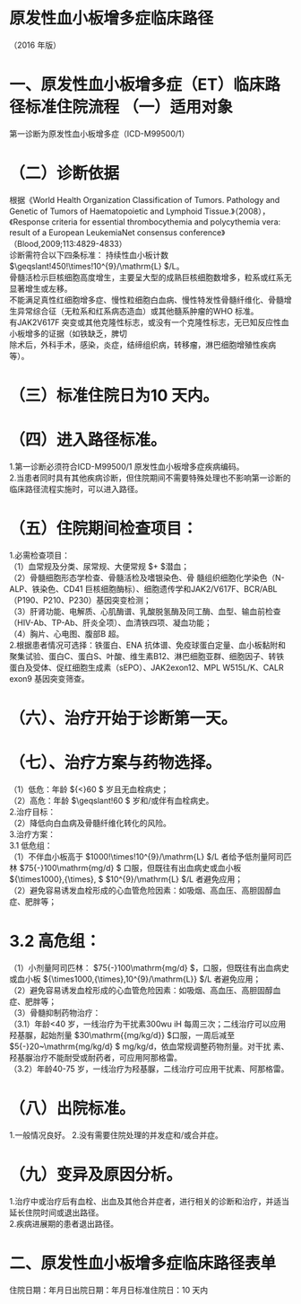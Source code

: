 # 原发性血小板增多症临床路径  
（2016 年版）  
# 一、原发性血小板增多症（ET）临床路径标准住院流程 （一）适用对象  
第一诊断为原发性血小板增多症（ICD-M99500/1）  
# （二）诊断依据  
根据《World Health Organization Classification of  Tumors.  Pathology  and  Genetic  of  Tumors  of  Haematopoietic and Lymphoid Tissue.》（2008），《Response criteria  for  essential  thrombocythemia  and  polycythemia vera: result of a European LeukemiaNet  consensus conference》（Blood,2009;113:4829-4833）  
诊断需符合以下四条标准： 持续性血小板计数 $\geqslant\!450\!\times\!10^{9}/\mathrm{L} $/L。  
骨髓活检示巨核细胞高度增生，主要呈大型的成熟巨核细胞数增多，粒系或红系无显著增生或左移。  
不能满足真性红细胞增多症、慢性粒细胞白血病、慢性特发性骨髓纤维化、骨髓增生异常综合征（无粒系和红系病态造血）或其他髓系肿瘤的WHO 标准。  
有JAK2V617F 突变或其他克隆性标志，或没有一个克隆性标志，无已知反应性血小板增多的证据（如铁缺乏，脾切  
除术后，外科手术，感染，炎症，结缔组织病，转移瘤，淋巴细胞增殖性疾病等）。  
# （三）标准住院日为10 天内。  
# （四）进入路径标准。  
1.第一诊断必须符合ICD-M99500/1 原发性血小板增多症疾病编码。  
2.当患者同时具有其他疾病诊断，但住院期间不需要特殊处理也不影响第一诊断的临床路径流程实施时，可以进入路径。  
# （五）住院期间检查项目：  
1.必需检查项目：  
（1）血常规及分类、尿常规、大便常规 $+ $潜血；  
（2）骨髓细胞形态学检查、骨髓活检及嗜银染色、骨 髓组织细胞化学染色（N-ALP、铁染色、CD41 巨核细胞酶标）、细胞遗传学和JAK2/V617F、BCR/ABL（P190、P210、P230）基因突变检测；  
（3）肝肾功能、电解质、心肌酶谱、乳酸脱氢酶及同工酶、血型、输血前检查（HIV-Ab、TP-Ab、肝炎全项）、血清铁四项、凝血功能；  
（4）胸片、心电图、腹部B 超。  
2.根据患者情况可选择：铁蛋白、ENA 抗体谱、免疫球蛋白定量、血小板黏附和聚集试验、蛋白C、蛋白S、叶酸、维生素B12、淋巴细胞亚群、细胞因子、转铁蛋白及受体、促红细胞生成素（sEPO）、JAK2exon12、MPL W515L/K、CALR exon9 基因突变筛查。  
# （六）、治疗开始于诊断第一天。  
# （七）、治疗方案与药物选择。  
（1）低危：年龄 ${<}60 $ 岁且无血栓病史；  
（2）高危：年龄 $\geqslant\!60 $ 岁和/或伴有血栓病史。  
2.治疗目标：  
（2）降低向白血病及骨髓纤维化转化的风险。  
3.治疗方案：  
3.1 低危组：  
（1）不伴血小板高于 $1000\!\times\!10^{9}/\mathrm{L} $/L 者给予低剂量阿司匹林 $75{-}100\mathrm{mg/d} $ 口服，但既往有出血病史或血小板 ${\times1000}\,{\times}\, $ $10^{9}/\mathrm{L} $/L 者避免应用；  
（2）避免容易诱发血栓形成的心血管危险因素：如吸烟、高血压、高胆固醇血症、肥胖等；  
# 3.2 高危组：  
（1）小剂量阿司匹林： $75{-}100\mathrm{mg/d} $，口服，但既往有出血病史或血小板 ${\times1000\,{\times}\,10^{9}/\mathrm{L}} $/L 者避免应用；  
（2）避免容易诱发血栓形成的心血管危险因素：如吸烟、高血压、高胆固醇血症、肥胖等；  
（3）骨髓抑制药物治疗：  
（3.1）年龄<40 岁，一线治疗为干扰素300wu iH 每周三次；二线治疗可以应用羟基脲，起始剂量 $30\mathrm{{mg/kg/d}} $口服，一周后减至 $5{-}20~\mathrm{mg/kg/d} $ mg/kg/d，依血常规调整药物剂量。对干扰 素、羟基脲治疗不能耐受或耐药者，可应用阿那格雷。  
（3.2）年龄40-75 岁，一线治疗为羟基脲，二线治疗可应用干扰素、阿那格雷。  
# （八）出院标准。  
1.一般情况良好。 2.没有需要住院处理的并发症和/或合并症。  
# （九）变异及原因分析。  
1.治疗中或治疗后有血栓、出血及其他合并症者，进行相关的诊断和治疗，并适当延长住院时间或退出路径。  
2.疾病进展期的患者退出路径。  
# 二、原发性血小板增多症临床路径表单  
住院日期：年月日出院日期：年月日标准住院日：10 天内  
